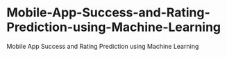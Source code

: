 # Mobile-App-Success-and-Rating-Prediction-using-Machine-Learning
Mobile App Success and  Rating Prediction using Machine Learning
